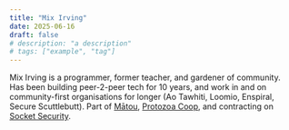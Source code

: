 ```yaml
---
title: "Mix Irving"
date: 2025-06-16
draft: false
# description: "a description"
# tags: ["example", "tag"]
---
```


Mix Irving is a programmer, former teacher, and gardener of community. Has been
building peer-2-peer tech for 10 years, and work in and on community-first
organisations for longer (Ao Tawhiti, Loomio, Enspiral, Secure Scuttlebutt).
Part of [Mātou](https://matou.nz), [Protozoa Coop](https://protozoa.nz), and
contracting on [Socket Security](https://socket.dev).
